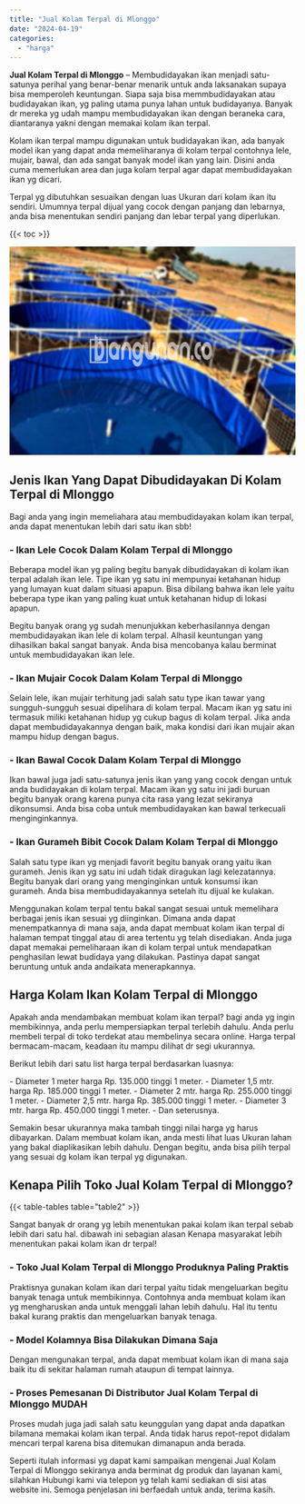 ```yaml
---
title: "Jual Kolam Terpal di Mlonggo"
date: "2024-04-19"
categories: 
  - "harga"
---
```


**Jual Kolam Terpal di Mlonggo** – Membudidayakan ikan menjadi satu-satunya perihal yang benar-benar menarik untuk anda laksanakan supaya bisa memperoleh keuntungan. Siapa saja bisa memmbudidayakan atau budidayakan ikan, yg paling utama punya lahan untuk budidayanya. Banyak dr mereka yg udah mampu membudidayakan ikan dengan beraneka cara, diantaranya yakni dengan memakai kolam ikan terpal.

Kolam ikan terpal mampu digunakan untuk budidayakan ikan, ada banyak model ikan yang dapat anda memeliharanya di kolam terpal contohnya lele, mujair, bawal, dan ada sangat banyak model ikan yang lain. Disini anda cuma memerlukan area dan juga kolam terpal agar dapat membudidayakan ikan yg dicari.

Terpal yg dibutuhkan sesuaikan dengan luas Ukuran dari kolam ikan itu sendiri. Umumnya terpal dijual yang cocok dengan panjang dan lebarnya, anda bisa menentukan sendiri panjang dan lebar terpal yang diperlukan.

{{< toc >}}

![Jual Kolam Terpal di Mlonggo](/images/jual-kolam-terpal-02.png)

## Jenis Ikan Yang Dapat Dibudidayakan Di Kolam Terpal di Mlonggo

Bagi anda yang ingin memeliahara atau membudidayakan kolam ikan terpal, anda dapat menentukan lebih dari satu ikan sbb!

### \- Ikan Lele Cocok Dalam Kolam Terpal di Mlonggo

Beberapa model ikan yg paling begitu banyak dibudidayakan di kolam ikan terpal adalah ikan lele. Tipe ikan yg satu ini mempunyai ketahanan hidup yang lumayan kuat dalam situasi apapun. Bisa dibilang bahwa ikan lele yaitu beberapa type ikan yang paling kuat untuk ketahanan hidup di lokasi apapun.

Begitu banyak orang yg sudah menunjukkan keberhasilannya dengan membudidayakan ikan lele di kolam terpal. Alhasil keuntungan yang dihasilkan bakal sangat banyak. Anda bisa mencobanya kalau berminat untuk membudidayakan ikan lele.

### \- Ikan Mujair Cocok Dalam Kolam Terpal di Mlonggo

Selain lele, ikan mujair terhitung jadi salah satu type ikan tawar yang sungguh-sungguh sesuai dipelihara di kolam terpal. Macam ikan yg satu ini termasuk miliki ketahanan hidup yg cukup bagus di kolam terpal. Jika anda dapat membudidayakannya dengan baik, maka kondisi dari ikan mujair akan mampu hidup dengan bagus.

### \- Ikan Bawal Cocok Dalam Kolam Terpal di Mlonggo

Ikan bawal juga jadi satu-satunya jenis ikan yang yang cocok dengan untuk anda budidayakan di kolam terpal. Macam ikan yg satu ini jadi buruan begitu banyak orang karena punya cita rasa yang lezat sekiranya dikonsumsi. Anda bisa coba untuk membudidayakan kan bawal terkecuali menginginkannya.

### \- Ikan Gurameh Bibit Cocok Dalam Kolam Terpal di Mlonggo

Salah satu type ikan yg menjadi favorit begitu banyak orang yaitu ikan gurameh. Jenis ikan yg satu ini udah tidak diragukan lagi kelezatannya. Begitu banyak dari orang yang menginginkan untuk konsumsi ikan gurameh. Anda bisa membudidayakannya setelah itu dijual ke kulakan.

Menggunakan kolam terpal tentu bakal sangat sesuai untuk memelihara berbagai jenis ikan sesuai yg diinginkan. Dimana anda dapat menempatkannya di mana saja, anda dapat membuat kolam ikan terpal di halaman tempat tinggal atau di area tertentu yg telah disediakan. Anda juga dapat memakai pemeliharaan ikan di kolam terpal untuk mendapatkan penghasilan lewat budidaya yang dilakukan. Pastinya dapat sangat beruntung untuk anda andaikata menerapkannya.

## Harga Kolam Ikan Kolam Terpal di Mlonggo

Apakah anda mendambakan membuat kolam ikan terpal? bagi anda yg ingin membikinnya, anda perlu mempersiapkan terpal terlebih dahulu. Anda perlu membeli terpal di toko terdekat atau membelinya secara online. Harga terpal bermacam-macam, keadaan itu mampu dilihat dr segi ukurannya.

Berikut lebih dari satu list harga terpal berdasarkan luasnya:

\- Diameter 1 meter harga Rp. 135.000 tinggi 1 meter. - Diameter 1,5 mtr. harga Rp. 185.000 tinggi 1 meter. - Diameter 2 mtr. harga Rp. 255.000 tinggi 1 meter. - Diameter 2,5 mtr. harga Rp. 385.000 tinggi 1 meter. - Diameter 3 mtr. harga Rp. 450.000 tinggi 1 meter. - Dan seterusnya.

Semakin besar ukurannya maka tambah tinggi nilai harga yg harus dibayarkan. Dalam membuat kolam ikan, anda mesti lihat luas Ukuran lahan yang bakal diaplikasikan lebih dahulu. Dengan begitu, anda bisa pilih terpal yang sesuai dg kolam ikan terpal yg digunakan.

## Kenapa Pilih Toko Jual Kolam Terpal di Mlonggo?

{{< table-tables table="table2" >}}

Sangat banyak dr orang yg lebih menentukan pakai kolam ikan terpal sebab lebih dari satu hal. dibawah ini sebagian alasan Kenapa masyarakat lebih menentukan pakai kolam ikan dr terpal!

### \- Toko Jual Kolam Terpal di Mlonggo Produknya Paling Praktis

Praktisnya gunakan kolam ikan dari terpal yaitu tidak mengeluarkan begitu banyak tenaga untuk membikinnya. Contohnya anda membuat kolam ikan yg mengharuskan anda untuk menggali lahan lebih dahulu. Hal itu tentu bakal kurang praktis dan mengeluarkan banyak tenaga.

### \- Model Kolamnya Bisa Dilakukan Dimana Saja

Dengan mengunakan terpal, anda dapat membuat kolam ikan di mana saja baik itu di sekitar halaman rumah ataupun di tempat lainnya.

### \- Proses Pemesanan Di Distributor Jual Kolam Terpal di Mlonggo MUDAH

Proses mudah juga jadi salah satu keunggulan yang dapat anda dapatkan bilamana memakai kolam ikan terpal. Anda tidak harus repot-repot didalam mencari terpal karena bisa ditemukan dimanapun anda berada.

Seperti itulah informasi yg dapat kami sampaikan mengenai Jual Kolam Terpal di Mlonggo sekiranya anda berminat dg produk dan layanan kami, silahkan Hubungi kami via telepon yg telah kami sediakan di sisi atas website ini. Semoga penjelasan ini berfaedah untuk anda, terima kasih.
